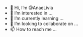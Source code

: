 - 👋 Hi, I’m @AnaeLivia
- 👀 I’m interested in ...
- 🌱 I’m currently learning ...
- 💞️ I’m looking to collaborate on ...
- 📫 How to reach me ...

<!---
AnaeLivia/AnaeLivia is a ✨ special ✨ repository because its `README.md` (this file) appears on your GitHub profile.
You can click the Preview link to take a look at your changes.
--->
